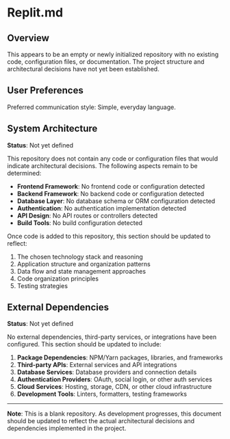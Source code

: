# Replit.md

## Overview

This appears to be an empty or newly initialized repository with no existing code, configuration files, or documentation. The project structure and architectural decisions have not yet been established.

## User Preferences

Preferred communication style: Simple, everyday language.

## System Architecture

**Status**: Not yet defined

This repository does not contain any code or configuration files that would indicate architectural decisions. The following aspects remain to be determined:

- **Frontend Framework**: No frontend code or configuration detected
- **Backend Framework**: No backend code or configuration detected
- **Database Layer**: No database schema or ORM configuration detected
- **Authentication**: No authentication implementation detected
- **API Design**: No API routes or controllers detected
- **Build Tools**: No build configuration detected

Once code is added to this repository, this section should be updated to reflect:
1. The chosen technology stack and reasoning
2. Application structure and organization patterns
3. Data flow and state management approaches
4. Code organization principles
5. Testing strategies

## External Dependencies

**Status**: Not yet defined

No external dependencies, third-party services, or integrations have been configured. This section should be updated to include:

1. **Package Dependencies**: NPM/Yarn packages, libraries, and frameworks
2. **Third-party APIs**: External services and API integrations
3. **Database Services**: Database providers and connection details
4. **Authentication Providers**: OAuth, social login, or other auth services
5. **Cloud Services**: Hosting, storage, CDN, or other cloud infrastructure
6. **Development Tools**: Linters, formatters, testing frameworks

---

**Note**: This is a blank repository. As development progresses, this document should be updated to reflect the actual architectural decisions and dependencies implemented in the project.